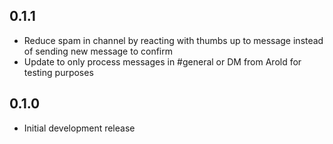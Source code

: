 ## 0.1.1

- Reduce spam in channel by reacting with thumbs up to message instead of sending new message to confirm
- Update to only process messages in #general or DM from Arold for testing purposes

## 0.1.0

- Initial development release